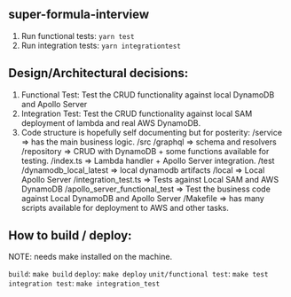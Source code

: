 super-formula-interview
------

1. Run functional tests: `yarn test`
2. Run integration tests: `yarn integrationtest`

Design/Architectural decisions:
----

1. Functional Test: Test the CRUD functionality against local DynamoDB and Apollo Server
2. Integration Test: Test the CRUD functionality against local SAM deployment of
   lambda and real AWS DynamoDB.
3. Code structure is hopefully self documenting but for posterity:
   /service => has the main business logic.
      /src
         /graphql => schema and resolvers
         /repository => CRUD with DynamoDB + some functions available for testing.
         /index.ts => Lambda handler + Apollo Server integration.
      /test
         /dynamodb_local_latest => local dynamodb artifacts
         /local => Local Apollo Server
         /integration_test.ts => Tests against Local SAM and AWS DynamoDB
         /apollo_server_functional_test => Test the business code against Local DynamoDB and Apollo Server
   /Makefile => has many scripts available for deployment to AWS and other tasks.


How to build / deploy:
---
NOTE: needs make installed on the machine.

`build`: `make build`
`deploy`: `make deploy`
`unit/functional test`: `make test`
`integration test`: `make integration_test`
